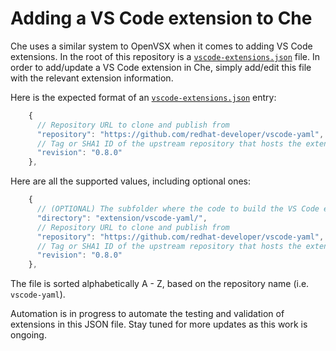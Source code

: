 # Adding a VS Code extension to Che
Che uses a similar system to OpenVSX when it comes to adding VS Code extensions. In the root of this repository is a [`vscode-extensions.json`](./vscode-extensions.json) file. In order to add/update a VS Code extension in Che, simply add/edit this file with the relevant extension information.

Here is the expected format of an [`vscode-extensions.json`](./vscode-extensions.json) entry:

```js
    {
      // Repository URL to clone and publish from
      "repository": "https://github.com/redhat-developer/vscode-yaml",
      // Tag or SHA1 ID of the upstream repository that hosts the extension, usually corresponding to a version/snapshot/release.
      "revision": "0.8.0"
    },
```

Here are all the supported values, including optional ones:

```js
    {
      // (OPTIONAL) The subfolder where the code to build the VS Code extension is located, in the event it's not located at the repository root.
      "directory": "extension/vscode-yaml/",
      // Repository URL to clone and publish from
      "repository": "https://github.com/redhat-developer/vscode-yaml",
      // Tag or SHA1 ID of the upstream repository that hosts the extension, usually corresponding to a version/snapshot/release.
      "revision": "0.8.0"
    },
```
The file is sorted alphabetically A - Z, based on the repository name (i.e. `vscode-yaml`).

Automation is in progress to automate the testing and validation of extensions in this JSON file. Stay tuned for more updates as this work is ongoing.